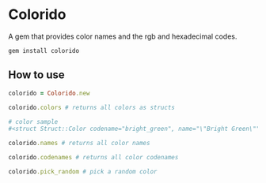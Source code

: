 # Colorido

A gem that provides color names and the rgb and hexadecimal codes.

    gem install colorido

## How to use

```ruby
colorido = Colorido.new

colorido.colors # returns all colors as structs

# color sample
#<struct Struct::Color codename="bright_green", name="\"Bright Green\"", hex="#6f0", rgb=#<struct Struct::RGB red="102", green="255", blue="0">>

colorido.names # returns all color names

colorido.codenames # returns all color codenames

colorido.pick_random # pick a random color
```
